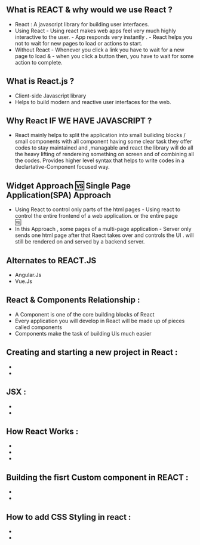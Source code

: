 ## What is REACT & why would  we use React ?
 - React : A javascript library for building user interfaces.
 - Using React   - Using  react makes  web apps feel very much highly interactive to the user.
                 - App responds very instantly .
                 - React helps you not to wait for new pages to load or actions to start.
 - Without React - Whenever you click a link you have to wait for a new page to load & 
                 - when you click a button then, you have to wait for some action to complete.

## What is React.js ?
  - Client-side Javascript library
  - Helps to build modern and reactive user interfaces for the web.
  
## Why React IF WE HAVE JAVASCRIPT ?
   - React mainly helps to  split the application  into small builiding blocks / small components with all component having some clear task they offer codes    to  stay maintained and ,managable and react the library will do all the heavy lifting of rendereing something on screen and of combining all the codes.
    Provides higher level syntax that helps to write codes in a declartative-Component focused way. 
   
  
  ##              Widget Approach                                     🆚                             Single Page Application(SPA) Approach 
  
  
  
   - Using React to  control only parts of the html pages                                 - Using react to control the entire frontend of a web application.
     or the entire page                                            
                                                                        🆚 
   -  In this Approach , some pages of a multi-page application                            - Server only sends one html page after that Raect 
     takes over and controls the UI .                                                        will still be rendered on and served by a backend server.
                                            
    
## Alternates to REACT.JS 
 - Angular.Js  
 -  Vue.Js

## React & Components Relationship :

  - A Component is one of the core building blocks of React
  - Every application you will develop in React will be made up of pieces called components
  - Components make the task of building UIs much easier
  
 
## Creating and starting a new project in React :

  - 
  -
  
  

## JSX :
  -
  -

## How React Works : 
   -
   -
   -
   
## Building the fisrt Custom component in REACT :
   -
   -

## How to add CSS Styling in  react :
   -
   -
